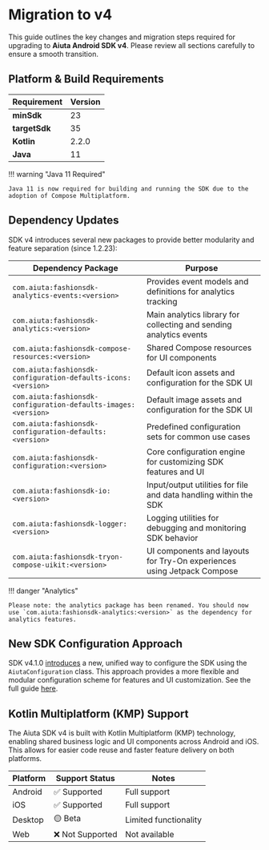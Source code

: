 # Migration to v4

This guide outlines the key changes and migration steps required for upgrading to **Aiuta Android SDK v4**. Please review all sections carefully to ensure a smooth transition.


## Platform & Build Requirements

| Requirement                | Version                |
|---------------------------|------------------------|
| **minSdk**                 | 23                     |
| **targetSdk**              | 35                     |
| **Kotlin**                 | 2.2.0                  |
| **Java**                   | 11                     |

!!! warning "Java 11 Required"

    Java 11 is now required for building and running the SDK due to the adoption of Compose Multiplatform.


## Dependency Updates

SDK v4 introduces several new packages to provide better modularity and feature separation (since 1.2.23):

| Dependency Package                                              | Purpose                                                                                   |
|----------------------------------------------------------------|-------------------------------------------------------------------------------------------|
| `com.aiuta:fashionsdk-analytics-events:<version>`              | Provides event models and definitions for analytics tracking                              |
| `com.aiuta:fashionsdk-analytics:<version>`                     | Main analytics library for collecting and sending analytics events                        |
| `com.aiuta:fashionsdk-compose-resources:<version>`             | Shared Compose resources for UI components                                                |
| `com.aiuta:fashionsdk-configuration-defaults-icons:<version>`  | Default icon assets and configuration for the SDK UI                                      |
| `com.aiuta:fashionsdk-configuration-defaults-images:<version>` | Default image assets and configuration for the SDK UI                                     |
| `com.aiuta:fashionsdk-configuration-defaults:<version>`        | Predefined configuration sets for common use cases                                        |
| `com.aiuta:fashionsdk-configuration:<version>`                 | Core configuration engine for customizing SDK features and UI                             |
| `com.aiuta:fashionsdk-io:<version>`                            | Input/output utilities for file and data handling within the SDK                          |
| `com.aiuta:fashionsdk-logger:<version>`                        | Logging utilities for debugging and monitoring SDK behavior                               |
| `com.aiuta:fashionsdk-tryon-compose-uikit:<version>`           | UI components and layouts for Try-On experiences using Jetpack Compose                    |

!!! danger "Analytics"
    
    Please note: the analytics package has been renamed. You should now use `com.aiuta:fashionsdk-analytics:<version>` as the dependency for analytics features.


## New SDK Configuration Approach

SDK v4.1.0 [introduces](https://github.com/aiuta-com/aiuta-android-sdk/releases/tag/4.1.0) a new, unified way to configure the SDK using the `AiutaConfiguration` class. This approach provides a more flexible and modular configuration scheme for features and UI customization. See the full guide [here](/sdk/android/tryon-ui/configuration.md).

## Kotlin Multiplatform (KMP) Support

The Aiuta SDK v4 is built with Kotlin Multiplatform (KMP) technology, enabling shared business logic and UI components across Android and iOS. This allows for easier code reuse and faster feature delivery on both platforms.

| Platform | Support Status | Notes |
|----------|---------------|--------|
| Android  | ✅ Supported  | Full support |
| iOS      | ✅ Supported  | Full support |
| Desktop  | 🟡 Beta      | Limited functionality |
| Web      | ❌ Not Supported | Not available |



